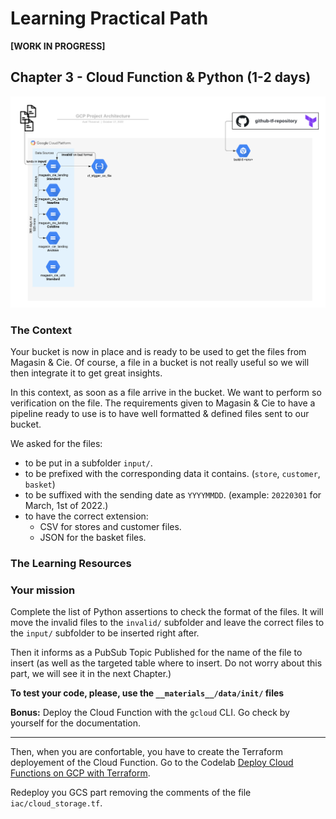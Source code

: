 # Learning Practical Path 


**[WORK IN PROGRESS]**

## Chapter 3 - Cloud Function & Python (1-2 days)

![Your mission architecture](img/architecture_cf.png)

### The Context

Your bucket is now in place and is ready to be used to get the files from Magasin & Cie. 
Of course, a file in a bucket is not really useful so we will then integrate it to get great insights. 

In this context, as soon as a file arrive in the bucket. We want to perform so verification on the file. 
The requirements given to Magasin & Cie to have a pipeline ready to use is to have well formatted & defined files sent to our bucket. 

We asked for the files:
- to be put in a subfolder `input/`.
- to be prefixed with the corresponding data it contains. (`store`, `customer`, `basket`)
- to be suffixed with the sending date as `YYYYMMDD`. (example: `20220301` for March, 1st of 2022.)
- to have the correct extension:
    - CSV for stores and customer files.
    - JSON for the basket files.


### The Learning Resources
### Your mission

Complete the list of Python assertions to check the format of the files. 
It will move the invalid files to the `invalid/` subfolder and leave the correct files to the `input/` subfolder to be inserted right after. 

Then it informs as a PubSub Topic Published for the name of the file to insert (as well as the targeted table where to insert. Do not worry about this part, we will see it in the next Chapter.)

**To test your code, please, use the `__materials__/data/init/` files**


**Bonus:**
Deploy the Cloud Function with the `gcloud` CLI. Go check by yourself for the documentation.


--- 


Then, when you are confortable, you have to create the Terraform deployement of the Cloud Function. 
Go to the Codelab [Deploy Cloud Functions on GCP with Terraform](https://codelabs.devoteamgcloud.com/codelabs/cloud_function_terraform/index.html). 

Redeploy you GCS part removing the comments of the file `iac/cloud_storage.tf`.

